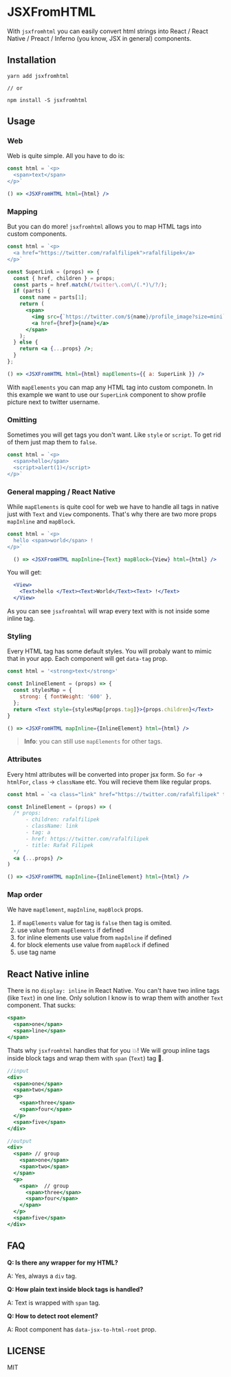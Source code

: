 # JSXFromHTML

With `jsxfromhtml` you can easily convert html strings into React / React Native / Preact / Inferno (you know, JSX in general) components.

## Installation

```
yarn add jsxfromhtml

// or

npm install -S jsxfromhtml
```

## Usage

### Web

Web is quite simple. All you have to do is:

```jsx
const html = `<p>
  <span>text</span>
</p>`

() => <JSXFromHTML html={html} />
```

### Mapping

But you can do more! `jsxfromhtml` allows you to map HTML tags into custom components.

```jsx
const html = `<p>
  <a href="https://twitter.com/rafalfilipek">rafalfilipek</a>
</p>`

const SuperLink = (props) => {
  const { href, children } = props;
  const parts = href.match(/twitter\.com\/(.*)\/?/);
  if (parts) {
    const name = parts[1];
    return (
      <span>
        <img src={`https://twitter.com/${name}/profile_image?size=mini`} />
        <a href={href}>{name}</a>
      </span>
    );
  } else {
    return <a {...props} />;
  }
};

() => <JSXFromHTML html={html} mapElements={{ a: SuperLink }} />
```

With `mapElements` you can map any HTML tag into custom componetn. In this example we want to use our `SuperLink` component to show profile picture next to twitter username.

### Omitting

Sometimes you will get tags you don't want. Like `style` or `script`. To get rid of them just map them to `false`.

```jsx
const html = `<p>
  <span>hello</span>
  <script>alert(1)</script>
</p>`
```

### General mapping / React Native

While `mapElements` is quite cool for web we have to handle all tags in native just with `Text` and `View` components. That's why there are two more props `mapInline` and `mapBlock`.

```jsx
const html = `<p>
  hello <span>world</span> !
</p>`

  () => <JSXFromHTML mapInline={Text} mapBlock={View} html={html} />
```

You will get:

```jsx
  <View>
    <Text>hello </Text><Text>World</Text><Text> !</Text>
  </View>
```

As you can see `jsxfromhtml` will wrap every text with is not inside some inline tag.

### Styling

Every HTML tag has some default styles. You will probaly want to mimic that in your app. Each component will get `data-tag` prop.

```jsx
const html = '<strong>text</strong>'

const InlineElement = (props) => {
  const stylesMap = {
    strong: { fontWeight: '600' },
  };
  return <Text style={stylesMap[props.tag]}>{props.children}</Text>
}

() => <JSXFromHTML mapInline={InlineElement} html={html} />
```

> **Info**: you can still use `mapElements` for other tags.

### Attributes

Every html attributes will be converted into proper jsx form. So `for` -> `htmlFor`, `class` -> `className` etc. You will recieve them like regular props.

```jsx
const html = `<a class="link" href="https://twitter.com/rafalfilipek" title="Rafał Filipek">rafalfilipek</a>`

const InlineElement = (props) => (
  /* props:
      - children: rafalfilipek
      - className: link
      - tag: a
      - href: https://twitter.com/rafalfilipek
      - title: Rafał Filipek
  */
  <a {...props} />
)

() => <JSXFromHTML mapInline={InlineElement} html={html} />
```

### Map order

We have `mapElement`, `mapInline`, `mapBlock` props.

1. if `mapElements` value for tag is `false` then tag is omited.
2. use value from `mapElements` if defined
3. for inline elements use value from `mapInline` if defined
4. for block elements use value from `mapBlock` if defined
5. use tag name

## React Native inline

There is no `display: inline` in React Native. You can't have two inline tags (like `Text`) in one line. Only solution I know is to wrap them with another `Text` component. That sucks:

```jsx
<span>
  <span>one</span>
  <span>line</span>
</span>
```
Thats why `jsxfromhtml` handles that for you 💥! We will group inline tags inside block tags and wrap them with `span` (`Text`) tag 🤙.

```jsx
//input
<div>
  <span>one</span>
  <span>two</span>
  <p>
    <span>three</span>
    <span>four</span>
  </p>
  <span>five</span>
</div>

//output
<div>
  <span> // group
    <span>one</span>
    <span>two</span>
  </span>
  <p>
    <span>  // group
      <span>three</span>
      <span>four</span>
    </span>
  </p>
  <span>five</span>
</div>
```

## FAQ

**Q: Is there any wrapper for my HTML?**

A: Yes, always a `div` tag.

**Q: How plain text inside block tags is handled?**

A: Text is wrapped with `span` tag.

**Q: How to detect root element?**

A: Root component has `data-jsx-to-html-root` prop.

## LICENSE

MIT
